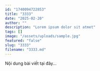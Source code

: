 ```yaml
---
id: "1740094722853"
title: "3333"
date: "2025-02-20"
author: ""
description: "Lorem ipsum dolor sit atmet"
tags: []
image: "/assets/uploads/sample.jpg"
featured: "false"
slug: "3333"
filename: "3333.md"
---
```

Nội dung bài viết tại đây...